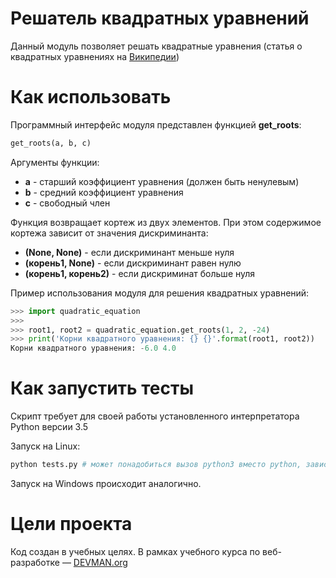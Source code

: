 # Решатель квадратных уравнений

Данный модуль позволяет решать квадратные уравнения (статья о квадратных уравнениях на [Википедии](https://ru.wikipedia.org/wiki/%D0%9A%D0%B2%D0%B0%D0%B4%D1%80%D0%B0%D1%82%D0%BD%D0%BE%D0%B5_%D1%83%D1%80%D0%B0%D0%B2%D0%BD%D0%B5%D0%BD%D0%B8%D0%B5))

# Как использовать

Программный интерфейс модуля представлен функцией **get_roots**:

```py
get_roots(a, b, c)

```

Аргументы функции:

* **a** - старший коэффициент уравнения (должен быть ненулевым)
* **b** - средний коэффициент уравнения
* **c** - свободный член

Функция возвращает кортеж из двух элементов. При этом содержимое кортежа зависит от значения дискриминанта:

* **(None, None)** - если дискриминант меньше нуля
* **(корень1, None)** - если дискриминант равен нулю
* **(корень1, корень2)** - если дискриминат больше нуля


Пример использования модуля для решения квадратных уравнений:

```py
>>> import quadratic_equation
>>>
>>> root1, root2 = quadratic_equation.get_roots(1, 2, -24)
>>> print('Корни квадратного уравнения: {} {}'.format(root1, root2))
Корни квадратного уравнения: -6.0 4.0
```

# Как запустить тесты

Скрипт требует для своей работы установленного интерпретатора Python версии 3.5

Запуск на Linux:

```bash
python tests.py # может понадобиться вызов python3 вместо python, зависит от настроек операционной системы
```

Запуск на Windows происходит аналогично.

# Цели проекта

Код создан в учебных целях. В рамках учебного курса по веб-разработке ― [DEVMAN.org](https://devman.org)
